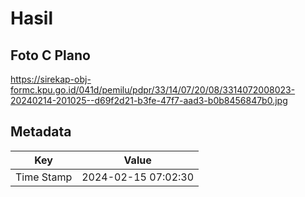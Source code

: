# Hasil

## Foto C Plano

https://sirekap-obj-formc.kpu.go.id/041d/pemilu/pdpr/33/14/07/20/08/3314072008023-20240214-201025--d69f2d21-b3fe-47f7-aad3-b0b8456847b0.jpg


## Metadata

| Key        | Value               |
| ---------- | ------------------- |
| Time Stamp | 2024-02-15 07:02:30 |



